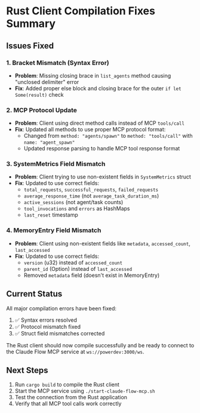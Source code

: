 # Rust Client Compilation Fixes Summary

## Issues Fixed

### 1. Bracket Mismatch (Syntax Error)
- **Problem**: Missing closing brace in `list_agents` method causing "unclosed delimiter" error
- **Fix**: Added proper else block and closing brace for the outer `if let Some(result)` check

### 2. MCP Protocol Update
- **Problem**: Client using direct method calls instead of MCP `tools/call`
- **Fix**: Updated all methods to use proper MCP protocol format:
  - Changed from `method: "agents/spawn"` to `method: "tools/call"` with `name: "agent_spawn"`
  - Updated response parsing to handle MCP tool response format

### 3. SystemMetrics Field Mismatch
- **Problem**: Client trying to use non-existent fields in `SystemMetrics` struct
- **Fix**: Updated to use correct fields:
  - `total_requests`, `successful_requests`, `failed_requests`
  - `average_response_time` (not `average_task_duration_ms`)
  - `active_sessions` (not agent/task counts)
  - `tool_invocations` and `errors` as HashMaps
  - `last_reset` timestamp

### 4. MemoryEntry Field Mismatch
- **Problem**: Client using non-existent fields like `metadata`, `accessed_count`, `last_accessed`
- **Fix**: Updated to use correct fields:
  - `version` (u32) instead of `accessed_count`
  - `parent_id` (Option<String>) instead of `last_accessed`
  - Removed `metadata` field (doesn't exist in MemoryEntry)

## Current Status

All major compilation errors have been fixed:
1. ✅ Syntax errors resolved
2. ✅ Protocol mismatch fixed
3. ✅ Struct field mismatches corrected

The Rust client should now compile successfully and be ready to connect to the Claude Flow MCP service at `ws://powerdev:3000/ws`.

## Next Steps

1. Run `cargo build` to compile the Rust client
2. Start the MCP service using `./start-claude-flow-mcp.sh`
3. Test the connection from the Rust application
4. Verify that all MCP tool calls work correctly